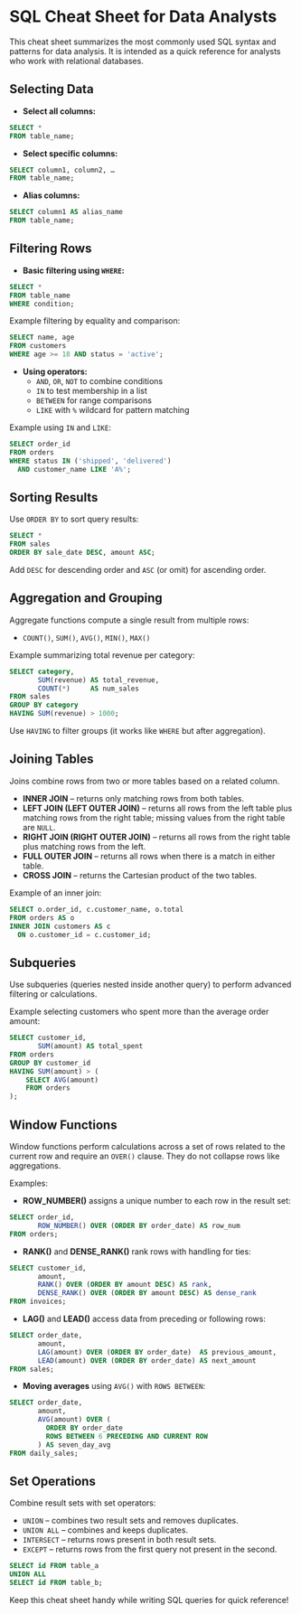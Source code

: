 # SQL Cheat Sheet for Data Analysts

This cheat sheet summarizes the most commonly used SQL syntax and patterns for data analysis. It is intended as a quick reference for analysts who work with relational databases.

## Selecting Data

- **Select all columns:**

```sql
SELECT *
FROM table_name;
```

- **Select specific columns:**

```sql
SELECT column1, column2, …
FROM table_name;
```

- **Alias columns:**

```sql
SELECT column1 AS alias_name
FROM table_name;
```

## Filtering Rows

- **Basic filtering using `WHERE`:**

```sql
SELECT *
FROM table_name
WHERE condition;
```

Example filtering by equality and comparison:

```sql
SELECT name, age
FROM customers
WHERE age >= 18 AND status = 'active';
```

- **Using operators:**
  - `AND`, `OR`, `NOT` to combine conditions
  - `IN` to test membership in a list
  - `BETWEEN` for range comparisons
  - `LIKE` with `%` wildcard for pattern matching

Example using `IN` and `LIKE`:

```sql
SELECT order_id
FROM orders
WHERE status IN ('shipped', 'delivered')
  AND customer_name LIKE 'A%';
```

## Sorting Results

Use `ORDER BY` to sort query results:

```sql
SELECT *
FROM sales
ORDER BY sale_date DESC, amount ASC;
```

Add `DESC` for descending order and `ASC` (or omit) for ascending order.

## Aggregation and Grouping

Aggregate functions compute a single result from multiple rows:

- `COUNT()`, `SUM()`, `AVG()`, `MIN()`, `MAX()`

Example summarizing total revenue per category:

```sql
SELECT category,
       SUM(revenue) AS total_revenue,
       COUNT(*)     AS num_sales
FROM sales
GROUP BY category
HAVING SUM(revenue) > 1000;
```

Use `HAVING` to filter groups (it works like `WHERE` but after aggregation).

## Joining Tables

Joins combine rows from two or more tables based on a related column.

- **INNER JOIN** – returns only matching rows from both tables.
- **LEFT JOIN (LEFT OUTER JOIN)** – returns all rows from the left table plus matching rows from the right table; missing values from the right table are `NULL`.
- **RIGHT JOIN (RIGHT OUTER JOIN)** – returns all rows from the right table plus matching rows from the left.
- **FULL OUTER JOIN** – returns all rows when there is a match in either table.
- **CROSS JOIN** – returns the Cartesian product of the two tables.

Example of an inner join:

```sql
SELECT o.order_id, c.customer_name, o.total
FROM orders AS o
INNER JOIN customers AS c
  ON o.customer_id = c.customer_id;
```

## Subqueries

Use subqueries (queries nested inside another query) to perform advanced filtering or calculations.

Example selecting customers who spent more than the average order amount:

```sql
SELECT customer_id,
       SUM(amount) AS total_spent
FROM orders
GROUP BY customer_id
HAVING SUM(amount) > (
    SELECT AVG(amount)
    FROM orders
);
```

## Window Functions

Window functions perform calculations across a set of rows related to the current row and require an `OVER()` clause. They do not collapse rows like aggregations.

Examples:

- **ROW_NUMBER()** assigns a unique number to each row in the result set:

```sql
SELECT order_id,
       ROW_NUMBER() OVER (ORDER BY order_date) AS row_num
FROM orders;
```

- **RANK()** and **DENSE_RANK()** rank rows with handling for ties:

```sql
SELECT customer_id,
       amount,
       RANK() OVER (ORDER BY amount DESC) AS rank,
       DENSE_RANK() OVER (ORDER BY amount DESC) AS dense_rank
FROM invoices;
```

- **LAG()** and **LEAD()** access data from preceding or following rows:

```sql
SELECT order_date,
       amount,
       LAG(amount) OVER (ORDER BY order_date)  AS previous_amount,
       LEAD(amount) OVER (ORDER BY order_date) AS next_amount
FROM sales;
```

- **Moving averages** using `AVG()` with `ROWS BETWEEN`:

```sql
SELECT order_date,
       amount,
       AVG(amount) OVER (
         ORDER BY order_date
         ROWS BETWEEN 6 PRECEDING AND CURRENT ROW
       ) AS seven_day_avg
FROM daily_sales;
```

## Set Operations

Combine result sets with set operators:

- `UNION` – combines two result sets and removes duplicates.
- `UNION ALL` – combines and keeps duplicates.
- `INTERSECT` – returns rows present in both result sets.
- `EXCEPT` – returns rows from the first query not present in the second.

```sql
SELECT id FROM table_a
UNION ALL
SELECT id FROM table_b;
```

Keep this cheat sheet handy while writing SQL queries for quick reference!
